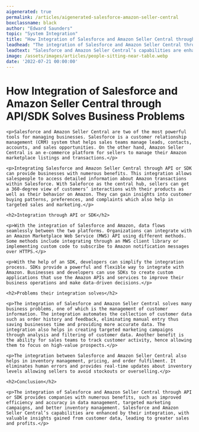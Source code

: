 ```yaml
---
aigenerated: true
permalink: /articles/aigenerated-salesforce-amazon-seller-central
boxclassname: black
author: "Edward Saunders"
topic: "System Integration"
title: "How Integration of Salesforce and Amazon Seller Central through API/SDK Solves Business Problems"
leadhead: "The integration of Salesforce and Amazon Seller Central through API or SDK provides companies with numerous benefits, such as improved efficiency and accuracy in data management, targeted marketing campaigns, and better inventory management"
leadtext: "Salesforce and Amazon Seller Central’s capabilities are enhanced by their integration, with valuable insights gained from customer data, leading to greater sales and profits."
image: /assets/images/articles/people-sitting-near-table.webp
date: '2022-07-21 00:00:00'
---
```

<div class="arttext">	<h1>How Integration of Salesforce and Amazon Seller Central through API/SDK Solves Business Problems</h1>

	<p>Salesforce and Amazon Seller Central are two of the most powerful tools for managing businesses. Salesforce is a customer relationship management (CRM) system that helps sales teams manage leads, contacts, accounts, and sales opportunities. On the other hand, Amazon Seller Central is an e-commerce platform for sellers to manage their Amazon marketplace listings and transactions.</p>

	<p>Integrating Salesforce and Amazon Seller Central through API or SDK can provide businesses with numerous benefits. This integration allows salespeople to access detailed information about Amazon transactions within Salesforce. With Saleforce as the central hub, sellers can get a 360-degree view of customers’ interactions with their products as well as their behavior on Amazon. They can gain insights into customer buying patterns, preferences, and complaints which also help in targeted sales and marketing.</p>

	<h2>Integration through API or SDK</h2>

	<p>With the integration of Salesforce and Amazon, data flows seamlessly between the two platforms. Organizations can integrate with an Amazon Marketplace Web Service (MWS) API using different methods. Some methods include integrating through an MWS client library or implementing custom code to subscribe to Amazon notification messages over HTTPS.</p>

	<p>With the help of an SDK, developers can simplify the integration process. SDKs provide a powerful and flexible way to integrate with Amazon. Businesses and developers can use SDKs to create custom applications that use the Amazon APIs and services to improve their business operations and make data-driven decisions.</p>

	<h2>Problems their integration solves</h2>

	<p>The integration of Salesforce and Amazon Seller Central solves many business problems, one of which is the management of customer information. The integration automates the collection of customer data such as order history and feedback, eliminating manual entry thus saving businesses time and providing more accurate data. The integration also helps in creating targeted marketing campaigns through analysis and filtering of customer data. Another benefit is the ability for sales teams to track customer activity, hence allowing them to focus on high-value prospects.</p>

	<p>The integration between Salesforce and Amazon Seller Central also helps in inventory management, pricing, and order fulfilment. It eliminates human errors and provides real-time updates about inventory levels allowing sellers to avoid stockouts or overselling.</p>

	<h2>Conclusion</h2>

	<p>The integration of Salesforce and Amazon Seller Central through API or SDK provides companies with numerous benefits, such as improved efficiency and accuracy in data management, targeted marketing campaigns, and better inventory management. Salesforce and Amazon Seller Central’s capabilities are enhanced by their integration, with valuable insights gained from customer data, leading to greater sales and profits.</p>
</div>
